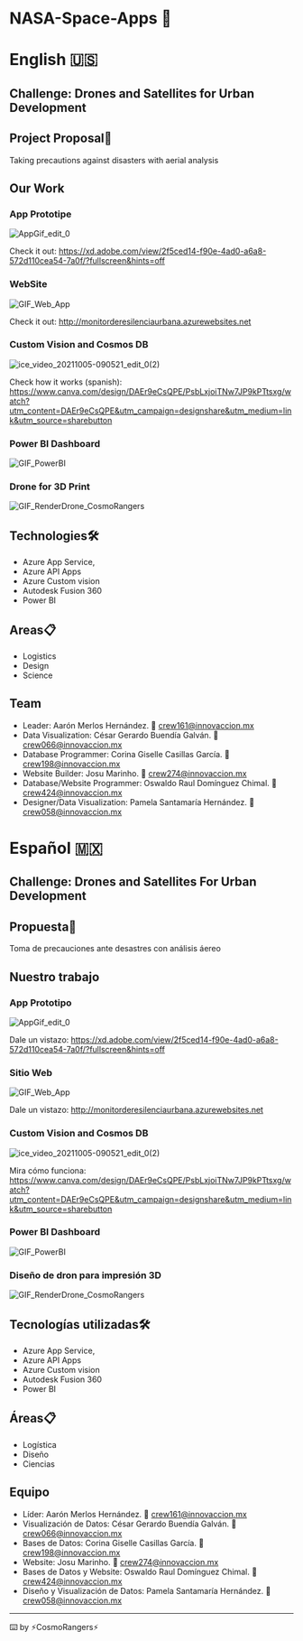 # NASA-Space-Apps 🚀

# English 🇺🇸


## Challenge: Drones and Satellites for Urban Development


## Project Proposal📄
Taking precautions against disasters with aerial analysis

## Our Work
### App Prototipe
![AppGif_edit_0](https://user-images.githubusercontent.com/78579909/136032152-a9252851-5f0c-4dd9-b3aa-c41856b6e14d.gif)

Check it out: https://xd.adobe.com/view/2f5ced14-f90e-4ad0-a6a8-572d110cea54-7a0f/?fullscreen&hints=off

### WebSite
![GIF_Web_App](https://user-images.githubusercontent.com/78579909/136032746-85ce0af2-1589-4aef-8db5-e596e521ba00.gif)

Check it out: http://monitorderesilenciaurbana.azurewebsites.net

### Custom Vision and Cosmos DB
![ice_video_20211005-090521_edit_0(2)](https://user-images.githubusercontent.com/78579909/136044023-bdaddf41-31e2-440e-83f6-a892619e1838.gif)

Check how it works (spanish): https://www.canva.com/design/DAEr9eCsQPE/PsbLxjoiTNw7JP9kPTtsxg/watch?utm_content=DAEr9eCsQPE&utm_campaign=designshare&utm_medium=link&utm_source=sharebutton


### Power BI Dashboard
![GIF_PowerBI](https://user-images.githubusercontent.com/78579909/136032944-ea1a495d-b926-45f8-859d-e4558bce647f.gif)

### Drone for 3D Print
![GIF_RenderDrone_CosmoRangers](https://user-images.githubusercontent.com/78579909/136033049-92249669-7b56-43ea-b54a-44e79f1f9cbf.gif)


## Technologies🛠️
- Azure App Service, 
- Azure API Apps
- Azure Custom vision
- Autodesk Fusion 360
- Power BI


## Areas📋
- Logistics
- Design
- Science


## Team
- Leader: Aarón Merlos Hernández. 📧 crew161@innovaccion.mx
- Data Visualization: César Gerardo Buendía Galván. 📧 crew066@innovaccion.mx
- Database Programmer: Corina Giselle Casillas García. 📧 crew198@innovaccion.mx
- Website Builder: Josu Marinho. 📧 crew274@innovaccion.mx
- Database/Website Programmer: Oswaldo Raul Domínguez Chimal. 📧 crew424@innovaccion.mx
- Designer/Data Visualization: Pamela Santamaría Hernández. 📧 crew058@innovaccion.mx



# Español 🇲🇽
## Challenge: Drones and Satellites For Urban Development


## Propuesta📄
Toma de precauciones ante desastres con análisis áereo


## Nuestro trabajo
### App Prototipo
![AppGif_edit_0](https://user-images.githubusercontent.com/78579909/136032152-a9252851-5f0c-4dd9-b3aa-c41856b6e14d.gif)

Dale un vistazo: https://xd.adobe.com/view/2f5ced14-f90e-4ad0-a6a8-572d110cea54-7a0f/?fullscreen&hints=off

### Sitio Web
![GIF_Web_App](https://user-images.githubusercontent.com/78579909/136032746-85ce0af2-1589-4aef-8db5-e596e521ba00.gif)

Dale un vistazo: http://monitorderesilenciaurbana.azurewebsites.net

### Custom Vision and Cosmos DB
![ice_video_20211005-090521_edit_0(2)](https://user-images.githubusercontent.com/78579909/136044023-bdaddf41-31e2-440e-83f6-a892619e1838.gif)

Mira cómo funciona: https://www.canva.com/design/DAEr9eCsQPE/PsbLxjoiTNw7JP9kPTtsxg/watch?utm_content=DAEr9eCsQPE&utm_campaign=designshare&utm_medium=link&utm_source=sharebutton

### Power BI Dashboard
![GIF_PowerBI](https://user-images.githubusercontent.com/78579909/136032944-ea1a495d-b926-45f8-859d-e4558bce647f.gif)

### Diseño de dron para impresión 3D
![GIF_RenderDrone_CosmoRangers](https://user-images.githubusercontent.com/78579909/136033049-92249669-7b56-43ea-b54a-44e79f1f9cbf.gif)


## Tecnologías utilizadas🛠️ 
- Azure App Service, 
- Azure API Apps
- Azure Custom vision
- Autodesk Fusion 360
- Power BI


## Áreas📋
- Logística
- Diseño
- Ciencias


## Equipo
- Líder: Aarón Merlos Hernández. 📧 crew161@innovaccion.mx
- Visualización de Datos: César Gerardo Buendía Galván. 📧 crew066@innovaccion.mx
- Bases de Datos: Corina Giselle Casillas García. 📧 crew198@innovaccion.mx
- Website: Josu Marinho. 📧 crew274@innovaccion.mx
- Bases de Datos y Website: Oswaldo Raul Domínguez Chimal. 📧 crew424@innovaccion.mx
- Diseño y Visualización de Datos: Pamela Santamaría Hernández. 📧 crew058@innovaccion.mx

___
⌨️ by ⚡CosmoRangers⚡
